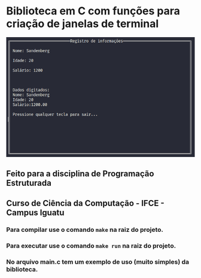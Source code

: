 # Biblioteca em C com funções para criação de janelas de terminal

![Tela Terminal](.github/img/tela-terminal.png)


## Feito para a disciplina de Programação Estruturada
## Curso de Ciência da Computação - IFCE - Campus Iguatu

### Para compilar use o comando `make` na raiz do projeto.
### Para executar use o comando `make run` na raiz do projeto.
### No arquivo main.c tem um exemplo de uso (muito simples) da biblioteca.
